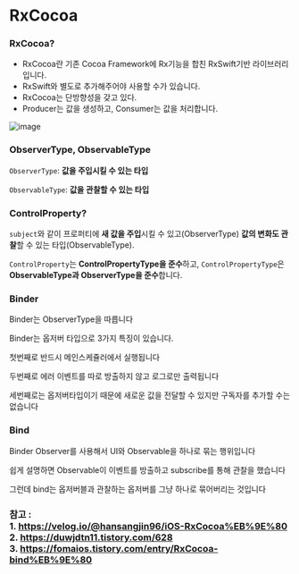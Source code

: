 # RxCocoa

### RxCocoa?

* RxCocoa란 기존 Cocoa Framework에 Rx기능을 합친 RxSwift기반 라이브러리입니다.
* RxSwift와 별도로 추가해주어야 사용할 수가 있습니다.
* RxCocoa는 단방향성을 갖고 있다.
* Producer는 값을 생성하고, Consumer는 값을 처리합니다.

![image](https://user-images.githubusercontent.com/81547954/149351981-bf23928f-e67b-4278-ba2e-f775b1342cdf.png)

### ObserverType, ObservableType

`ObserverType`: **값을 주입시킬 수 있는 타입**

`ObservableType`: **값을 관찰할 수 있는 타입**

### ControlProperty?

`subject`와 같이 프로퍼티에 **새 값을 주입**시킬 수 있고(ObserverType) **값의 변화도 관찰**할 수 있는 타입(ObservableType).

`ControlProperty`는 **ControlPropertyType을 준수**하고, `ControlPropertyType`은 **ObservableType과 ObserverType을 준수**합니다.

### Binder

Binder는 ObserverType을 따릅니다

Binder는 옵저버 타입으로 3가지 특징이 있습니다.

첫번째로 반드시 메인스케쥴러에서 실행됩니다

두번째로 에러 이벤트를 따로 방출하지 않고 로그로만 출력됩니다

세번째로는 옵저버타입이기 때문에 새로운 값을 전달할 수 있지만 구독자를 추가할 수는 없습니다

### Bind

Binder Observer를 사용해서 UI와 Observable을 하나로 묶는 행위입니다

쉽게 설명하면 Observable이 이벤트를 방출하고 subscribe를 통해 관찰을 했습니다

그런데 bind는 옵저버블과 관찰하는 옵저버를 그냥 하나로 묶어버리는 것입니다

### 참고 :  <br> 1. https://velog.io/@hansangjin96/iOS-RxCocoa%EB%9E%80<br> 2. https://duwjdtn11.tistory.com/628 <br> 3. https://fomaios.tistory.com/entry/RxCocoa-bind%EB%9E%80
